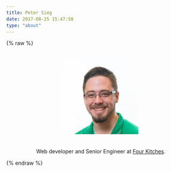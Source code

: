 ```yaml
---
title: Peter Sieg
date: 2017-08-25 15:47:50
type: "about"
---
```


{% raw %}
<article style="text-align: center;">
  <img style="margin: 20px auto;" src="/images/avatar.jpg" alt="Peter Sieg's Avatar" title="Peter Sieg">
  <p>Web developer and Senior Engineer at <a href="https://fourkitchens.com">Four Kitches</a>.</p>
</article>
{% endraw %}

